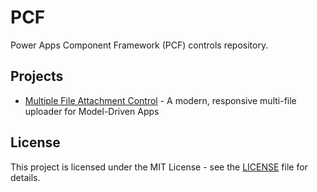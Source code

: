 # PCF

Power Apps Component Framework (PCF) controls repository.

## Projects

- [Multiple File Attachment Control](./MultipleAttachementControl/readme.md) - A modern, responsive multi-file uploader for Model-Driven Apps

## License

This project is licensed under the MIT License - see the [LICENSE](LICENSE) file for details.